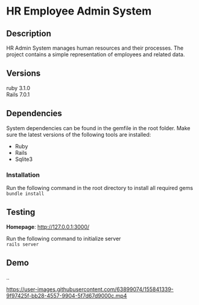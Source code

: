 # HR Employee Admin System

## Description

HR Admin System manages human resources and their processes. The project contains a simple representation of employees and related data.

## Versions

ruby 3.1.0<br>
Rails 7.0.1

## Dependencies

System dependencies can be found in the gemfile in the root folder. Make sure the latest versions of the following tools are installed:

- Ruby
- Rails
- Sqlite3

### Installation

Run the following command in the root directory to install all required gems<br>
`bundle install`

## Testing

**Homepage**: http://127.0.0.1:3000/<br>

Run the following command to initialize server<br>
`rails server`

## Demo
..

https://user-images.githubusercontent.com/63899074/155841339-9f97425f-bb28-4557-9904-5f7d67d9000c.mp4


